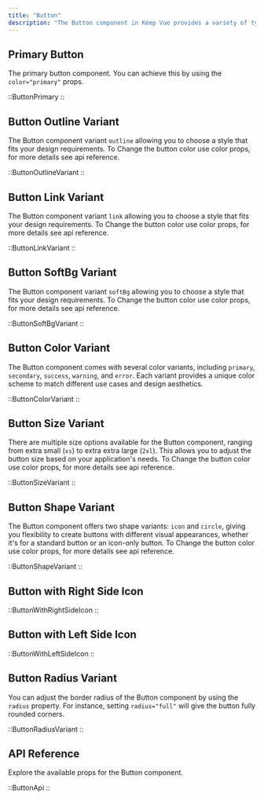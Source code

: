 ```yaml
---
title: "Button"
description: "The Button component in Keep Vue provides a variety of types, sizes, and states to meet your design needs. With options for icons and destructive actions, you can create visually appealing and functional buttons for your application. Phosphor Icons are used to demonstrate our examples."
---
```


## Primary Button

The primary button component. You can achieve this by using the `color="primary"` props.

::ButtonPrimary
::

## Button Outline Variant

The Button component variant `outline` allowing you to choose a style that fits your design requirements. To Change the button color use color props, for more details see api reference.

::ButtonOutlineVariant
::

## Button Link Variant

The Button component variant `link` allowing you to choose a style that fits your design requirements. To Change the button color use color props, for more details see api reference.

::ButtonLinkVariant
::

## Button SoftBg Variant

The Button component variant `softBg` allowing you to choose a style that fits your design requirements. To Change the button color use color props, for more details see api reference.

::ButtonSoftBgVariant
::

## Button Color Variant

The Button component comes with several color variants, including `primary`, `secondary`, `success`, `warning`, and `error`. Each variant provides a unique color scheme to match different use cases and design aesthetics.

::ButtonColorVariant
::

## Button Size Variant

There are multiple size options available for the Button component, ranging from extra small (`xs`) to extra extra large (`2xl`). This allows you to adjust the button size based on your application's needs. To Change the button color use color props, for more details see api reference.

::ButtonSizeVariant
::

## Button Shape Variant

The Button component offers two shape variants: `icon` and `circle`, giving you flexibility to create buttons with different visual appearances, whether it's for a standard button or an icon-only button. To Change the button color use color props, for more details see api reference.

::ButtonShapeVariant
::

## Button with Right Side Icon

::ButtonWithRightSideIcon
::

## Button with Left Side Icon

::ButtonWithLeftSideIcon
::

## Button Radius Variant

You can adjust the border radius of the Button component by using the `radius` property. For instance, setting `radius="full"` will give the button fully rounded corners.

::ButtonRadiusVariant
::

## API Reference

Explore the available props for the Button component.

::ButtonApi
::
